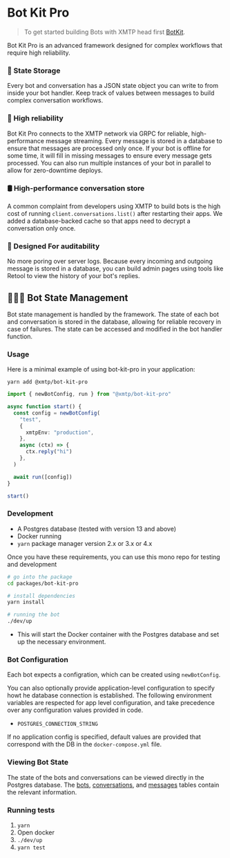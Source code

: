 # Bot Kit Pro

> To get started building Bots with XMTP head first [BotKit](https://github.com/xmtp/botkit).

Bot Kit Pro is an advanced framework designed for complex workflows that require high reliability.

### 📒 State Storage

Every bot and conversation has a JSON state object you can write to from inside your bot handler. Keep track of values between messages to build complex conversation workflows.

### 💪 High reliability

Bot Kit Pro connects to the XMTP network via GRPC for reliable, high-performance message streaming. Every message is stored in a database to ensure that messages are processed only once. If your bot is offline for some time, it will fill in missing messages to ensure every message gets processed. You can also run multiple instances of your bot in parallel to allow for zero-downtime deploys.

### 🛢️ High-performance conversation store

A common complaint from developers using XMTP to build bots is the high cost of running `client.conversations.list()` after restarting their apps. We added a database-backed cache so that apps need to decrypt a conversation only once.

### 🔎 Designed For auditability

No more poring over server logs. Because every incoming and outgoing message is stored in a database, you can build admin pages using tools like Retool to view the history of your bot's replies.

## 👨🏼‍🔧 Bot State Management

Bot state management is handled by the framework. The state of each bot and conversation is stored in the database, allowing for reliable recovery in case of failures. The state can be accessed and modified in the bot handler function.

### Usage

Here is a minimal example of using bot-kit-pro in your application:

```yarn
yarn add @xmtp/bot-kit-pro
```

```ts
import { newBotConfig, run } from "@xmtp/bot-kit-pro"

async function start() {
  const config = newBotConfig(
    "test",
    {
      xmtpEnv: "production",
    },
    async (ctx) => {
      ctx.reply("hi")
    },
  )

  await run([config])
}

start()
```

### Development

- A Postgres database (tested with version 13 and above)
- Docker running
- `yarn` package manager version 2.x or 3.x or 4.x

Once you have these requirements, you can use this mono repo for testing and development

```bash
# go into the package
cd packages/bot-kit-pro

# install dependencies
yarn install

# running the bot
./dev/up
```

- This will start the Docker container with the Postgres database and set up the necessary environment.

### Bot Configuration

Each bot expects a configration, which can be created using `newBotConfig`.

You can also optionally provide application-level configuration to specify howt he database connection is established. The following environment variables are respected for app level configuration, and take precedence over any configuration values provided in code.

- `POSTGRES_CONNECTION_STRING`

If no application config is specified, default values are provided that correspond with the DB in the `docker-compose.yml` file.

### Viewing Bot State

The state of the bots and conversations can be viewed directly in the Postgres database. The [bots](package.json#4%2C85-4%2C85), [conversations](src/bot.test.ts#12%2C10-12%2C10), and [messages](src/bot.test.ts#12%2C25-12%2C25) tables contain the relevant information.

### Running tests

1. `yarn`
2. Open docker
3. `./dev/up`
4. `yarn test`
